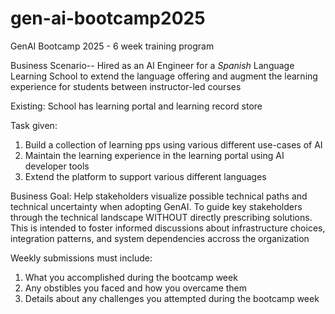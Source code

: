 # gen-ai-bootcamp2025
GenAI Bootcamp 2025 - 6 week training program

Business Scenario--
Hired as an AI Engineer for a *Spanish* Language Learning School to extend the language offering and augment the learning experience for students between instructor-led courses

Existing:
School has learning portal and learning record store

Task given:
1. Build a collection of learning pps using various different use-cases of AI
2. Maintain the learning experience in the learning portal using AI developer tools
3. Extend the platform to support various different languages

Business Goal:
Help stakeholders visualize possible technical paths and technical uncertainty when adopting GenAI. To guide key stakeholders through the technical landscape WITHOUT directly prescribing solutions. This is intended to foster informed discussions about infrastructure choices, integration patterns, and system dependencies accross the organization

Weekly submissions must include:
1. What you accomplished during the bootcamp week
2. Any obstibles you faced and how you overcame them
3. Details about any challenges you attempted during the bootcamp week
